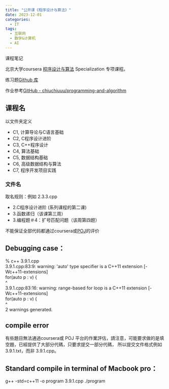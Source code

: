 ```yaml
---
title: "公开课《程序设计与算法》"
date: 2023-12-01
categories:
  - IT
tags:
  - 互联网
  - 数学&计算机
  - AI
---
```


课程笔记

北京大学coursera [程序设计与算法](https://www.coursera.org/specializations/biancheng-suanfa) Specialization 专项课程。

练习题[Github 库](https://github.com/Atomx3/Coding-practice/tree/main/C%2B%2BPKU)

作业参考[GitHub - chiuchiuuu/programming-and-algorithm](https://github.com/chiuchiuuu/programming-and-algorithm)


## 课程名

以文件夹定义

- C1, 计算导论与C语言基础
- C2, C程序设计进阶
- C3, C++程序设计
- C4, 算法基础
- C5, 数据结构基础
- C6, 高级数据结构与算法
- C7, 程序开发项目实践

### 文件名

取名规则：例如 2.3.3.cpp
* 2.C程序设计进阶 (系列课程的第二课)
* 3.函数递归（该课第三周）
* 3.编程题＃4：扩号匹配问题（该周第四题）

不能保证全部代码都通过coursera或[POJ](http://pkuic.openjudge.cn/)的评价



## Debugging case：  
% c++ 3.9.1.cpp  
3.9.1.cpp:83:9: warning: 'auto' type specifier is a C++11 extension [-Wc++11-extensions]  
for(auto p : v) {  
^  
3.9.1.cpp:83:16: warning: range-based for loop is a C++11 extension [-Wc++11-extensions]  
for(auto p : v) {  
^  
2 warnings generated.  


## compile error
有些題目無法通過coursera或 POJ 平台的作業評估，請注意，可能要求做的是填空題，已經提供了大部分代碼，只要求提交一部分代碼，
所以提交文件格式例如 3.9.1.txt，而非 3.9.1.cpp。


## Standard compile in terminal of Macbook pro：  
g++ -std=c++11 -o program 3.9.1.cpp
./program 

